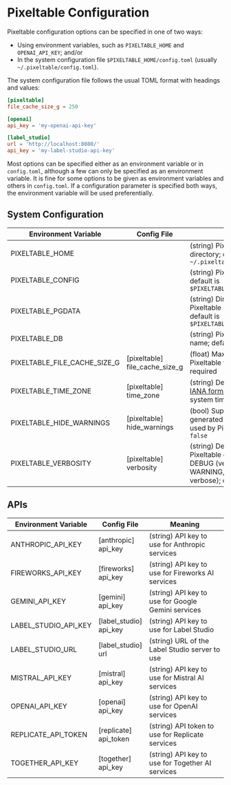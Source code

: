 # Pixeltable Configuration

Pixeltable configuration options can be specified in one of two ways:

- Using environment variables, such as `PIXELTABLE_HOME` and `OPENAI_API_KEY`; and/or
- In the system configuration file `$PIXELTABLE_HOME/config.toml` (usually `~/.pixeltable/config.toml`).

The system configuration file follows the usual TOML format with headings and values:

```toml
[pixeltable]
file_cache_size_g = 250

[openai]
api_key = 'my-openai-api-key'

[label_studio]
url = 'http://localhost:8080/'
api_key = 'my-label-studio-api-key'
```

Most options can be specified either as an environment variable or in `config.toml`,
although a few can only be specified as an environment variable. It is fine for some options to be given as environment
variables and others in `config.toml`. If a configuration parameter is specified both ways,
the environment variable will be used preferentially.

## System Configuration

| Environment Variable         | Config File                       | Meaning                                                                                                                                     |
|------------------------------|-----------------------------------|---------------------------------------------------------------------------------------------------------------------------------------------|
| PIXELTABLE_HOME              |                                   | (string) Pixeltable user directory; default is `~/.pixeltable`                                                                              |
| PIXELTABLE_CONFIG            |                                   | (string) Pixeltable config file; default is `$PIXELTABLE_HOME/config.toml`                                                                  |
| PIXELTABLE_PGDATA            |                                   | (string) Directory where Pixeltable DB is stored; default is `$PIXELTABLE_HOME/pgdata`                                                      |
| PIXELTABLE_DB                |                                   | (string) Pixeltable database name; default is `pixeltable`                                                                                  |
| PIXELTABLE_FILE_CACHE_SIZE_G | [pixeltable]<br>file_cache_size_g | (float) Maximum size of the Pixeltable file cache, in GiB; required                                                                         |
| PIXELTABLE_TIME_ZONE         | [pixeltable]<br>time_zone         | (string) Default time zone in [IANA format](https://en.wikipedia.org/wiki/List_of_tz_database_time_zones); defaults to the system time zone |
| PIXELTABLE_HIDE_WARNINGS     | [pixeltable]<br>hide_warnings     | (bool) Suppress warnings generated by various libraries used by Pixeltable; default is `false`                                              |
| PIXELTABLE_VERBOSITY         | [pixeltable]<br>verbosity         | (string) Define verbosity for Pixeltable console logging DEBUG (very verbose), INFO, WARNING, ERROR (less verbose); default is `INFO`       |

## APIs

| Environment Variable | Config File | Meaning |
|-|-|-|
| ANTHROPIC_API_KEY | [anthropic]<br>api_key | (string) API key to use for Anthropic services |
| FIREWORKS_API_KEY | [fireworks]<br>api_key | (string) API key to use for Fireworks AI services |
| GEMINI_API_KEY | [gemini]<br>api_key | (string) API key to use for Google Gemini services |
| LABEL_STUDIO_API_KEY | [label_studio]<br>api_key | (string) API key to use for Label Studio |
| LABEL_STUDIO_URL | [label_studio]<br>url | (string) URL of the Label Studio server to use |
| MISTRAL_API_KEY | [mistral]<br>api_key | (string) API key to use for Mistral AI services |
| OPENAI_API_KEY | [openai]<br>api_key | (string) API key to use for OpenAI services |
| REPLICATE_API_TOKEN | [replicate]<br>api_token | (string) API token to use for Replicate services |
| TOGETHER_API_KEY | [together]<br>api_key | (string) API key to use for Together AI services |
